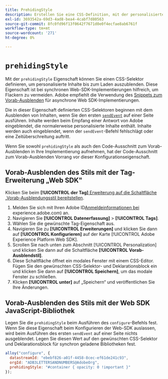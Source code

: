 ```yaml
---
title: PrehidingStyle
description: Erstellen Sie eine CSS-Definition, mit der personalisierte Inhalte geladen werden können, ohne dass sie flackern.
exl-id: 3693542a-69d3-4ad8-bea4-4cabf7d80563
source-git-commit: 8fc0fd96f13f0642f7671d0e0f4ecfae8ab6761f
workflow-type: tm+mt
source-wordcount: '271'
ht-degree: 0%

---
```


# `prehidingStyle`

Mit der `prehidingStyle` Eigenschaft können Sie einen CSS-Selektor definieren, um personalisierte Inhalte bis zum Laden auszublenden. Diese Eigenschaft ist bei synchronen Web-SDK-Implementierungen hilfreich, um Flackern zu vermeiden. Adobe empfiehlt die Verwendung des [Snippets zum Vorab-Ausblenden](../../personalization/manage-flicker.md) für asynchrone Web SDK-Implementierungen.

Die in dieser Eigenschaft definierten CSS-Selektoren beginnen mit dem Ausblenden von Inhalten, wenn Sie den ersten [`sendEvent`](../sendevent/overview.md) auf einer Seite ausführen. Inhalte werden beim Empfang einer Antwort von Adobe eingeblendet, die normalerweise personalisierte Inhalte enthält. Inhalte werden auch eingeblendet, wenn der `sendEvent`-Befehl fehlschlägt oder eine Zeitüberschreitung auftritt.

Wenn Sie sowohl `prehidingStyle` als auch den Code-Ausschnitt zum Vorab-Ausblenden in Ihre Implementierung aufnehmen, hat der Code-Ausschnitt zum Vorab-Ausblenden Vorrang vor dieser Konfigurationseigenschaft.

## Vorab-Ausblenden des Stils mit der Tag-Erweiterung „Web SDK&quot;

Klicken Sie beim **[!UICONTROL der Tag]**[ Erweiterung auf die Schaltfläche „Vorab-Ausblendungsstil bereitstellen](/help/tags/extensions/client/web-sdk/web-sdk-extension-configuration.md).

1. Melden Sie sich mit Ihren Adobe ID[Anmeldeinformationen bei ](https://experience.adobe.com)experience.adobe.com) an.
1. Navigieren Sie **[!UICONTROL Datenerfassung]** > **[!UICONTROL Tags]**.
1. Wählen Sie die gewünschte Tag-Eigenschaft aus.
1. Navigieren Sie zu **[!UICONTROL Erweiterungen]** und klicken Sie dann auf **[!UICONTROL Konfigurieren]** auf der Karte [!UICONTROL Adobe Experience Platform Web SDK].
1. Scrollen Sie nach unten zum Abschnitt [!UICONTROL Personalization] und klicken Sie dann auf die Schaltfläche **[!UICONTROL Vorab-Ausblendstil]**.
1. Diese Schaltfläche öffnet ein modales Fenster mit einem CSS-Editor. Fügen Sie den gewünschten CSS-Selektor- und Deklarationsblock ein und klicken Sie dann auf **[!UICONTROL Speichern]**, um das modale Fenster zu schließen.
1. Klicken **[!UICONTROL unter]** auf „Speichern“ und veröffentlichen Sie Ihre Änderungen.

## Vorab-Ausblenden des Stils mit der Web SDK JavaScript-Bibliothek

Legen Sie die `prehidingStyle` beim Ausführen des `configure`-Befehls fest. Wenn Sie diese Eigenschaft beim Konfigurieren der Web-SDK auslassen, wird beim Ausführen des ersten `sendEvent` auf einer Seite nichts ausgeblendet. Legen Sie diesen Wert auf den gewünschten CSS-Selektor und Deklarationsblock für synchron geladene Bibliotheken fest.

```js
alloy("configure", {
  datastreamId: "ebebf826-a01f-4458-8cec-ef61de241c93",
  orgId: "ADB3LETTERSANDNUMBERS@AdobeOrg",
  prehidingStyle: "#container { opacity: 0 !important }"
});
```
